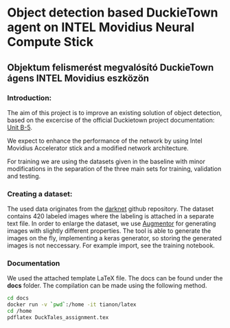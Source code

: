 # Object detection based DuckieTown agent on INTEL Movidius Neural Compute Stick
## Objektum felismerést megvalósító DuckieTown ágens INTEL Movidius eszközön

### Introduction:
The aim of this project is to improve an existing solution of object detection, based on the excercise of the official Duckietown project documentation: [Unit B-5](https://docs.duckietown.org/DT19/exercises/out/exercise_object_detector.html).

We expect to enhance the performance of the network by using Intel Movidius Accelerator stick and a modified network architecture.

For training we are using the datasets given in the baseline with minor modifications in the separation of the three main sets for training, validation and testing.

### Creating a dataset:

The used data originates from the [darknet](https://github.com/marquezo/darknet) github repository. The dataset contains 420 labeled images where the labeling is attached in a separate text file. In order to enlarge the dataset, we use [Augmentor](https://github.com/mdbloice/Augmentor) for generating images with slightly different properties. The tool is able to generate the images on the fly, implementing a keras generator, so storing the generated images is not neccessary. For example import, see the training notebook.

### Documentation

We used the attached template LaTeX file. The docs can be found under the __docs__ folder. The compilation can be made using the following method.

```bash
cd docs
docker run -v `pwd`:/home -it tianon/latex
cd /home
pdflatex DuckTales_assignment.tex
```
